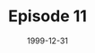 ---
layout: podcast
title: Episode 11 
number: 11
subtitle: 
summary: 
date: 1999-12-31
location: https://dl.dropboxusercontent.com/s/a5k09wx5rozlk1c/watir_podcast_11.mp3?dl=0
size: 
duration: 
---